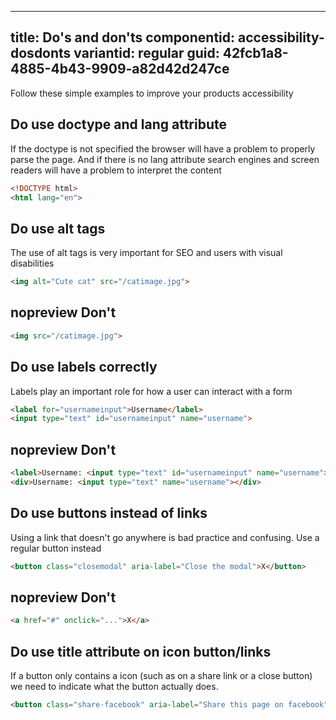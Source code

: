 ---
title: Do's and don'ts
componentid: accessibility-dosdonts
variantid: regular
guid: 42fcb1a8-4885-4b43-9909-a82d42d247ce
----

Follow these simple examples to improve your products accessibility

## Do use doctype and lang attribute
If the doctype is not specified the browser will have a problem to properly parse the page. 
And if there is no lang attribute search engines and screen readers will have a problem to interpret the content

```html
<!DOCTYPE html>
<html lang="en">
```


## Do use alt tags
The use of alt tags is very important for SEO and users with visual disabilities

```html
<img alt="Cute cat" src="/catimage.jpg">
```

## nopreview Don't
```html
<img src="/catimage.jpg">
```

## Do use labels correctly
Labels play an important role for how a user can interact with a form

```html
<label for="usernameinput">Username</label>
<input type="text" id="usernameinput" name="username">
```

## nopreview Don't
```html
<label>Username: <input type="text" id="usernameinput" name="username"></label>
<div>Username: <input type="text" name="username"></div>
```


## Do use buttons instead of links 
Using a link that doesn't go anywhere is bad practice and confusing. Use a regular button instead

```html
<button class="closemodal" aria-label="Close the modal">X</button>
```

## nopreview Don't
```html
<a href="#" onclick="...">X</a>
```

## Do use title attribute on icon button/links
If a button only contains a icon (such as on a share link or a close button) we need to indicate what the button actually does.

```html
<button class="share-facebook" aria-label="Share this page on facebook">(Facebook icon)</button>
```
